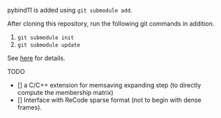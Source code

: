 pybind11 is added using `git submodule add`. 

After cloning this repository, run the following git commands in addition.
1. `git submodule init`
2. `git submodule update`

See [here](https://git-scm.com/book/en/v2/Git-Tools-Submodules) for details.

TODO

- [] a C/C++ extension for memsaving expanding step (to directly compute the membership matrix)  
- [] Interface with ReCode sparse format (not to begin with dense frames).
